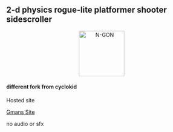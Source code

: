 ## 2-d physics rogue-lite platformer shooter sidescroller

<p align="center">
  <a href="http://cyclokid.github.io/ngon" target="blank"><img src="https://i.imgur.com/xM2gDVX.png" width="120" alt="N-GON" /></a>
</p>

#### different fork from cyclokid

Hosted site

[Gmans Site](gman-667.github.io/n-gon-personal/)

no audio or sfx
